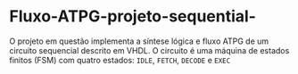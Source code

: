 # Fluxo-ATPG-projeto-sequential-
O projeto em questão implementa a síntese lógica e fluxo ATPG de um circuito sequencial descrito em VHDL. O circuito é uma máquina de estados finitos (FSM) com quatro estados: `IDLE`, `FETCH`, `DECODE` e `EXEC`
